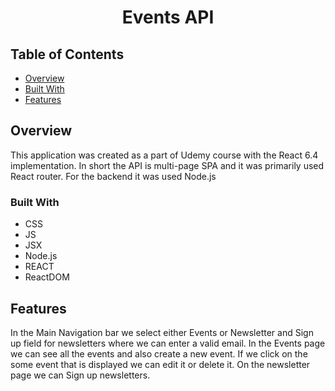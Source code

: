 <h1 align="center">Events API</h1>

## Table of Contents

- [Overview](#overview)
- [Built With](#built-with)
- [Features](#features)

## Overview

This application was created as a part of Udemy course with the React 6.4 implementation. In short the API is multi-page SPA and it was primarily used React router. For the backend it was used Node.js

### Built With

- CSS
- JS
- JSX
- Node.js
- REACT
- ReactDOM

## Features

In the Main Navigation bar we select either Events or Newsletter and Sign up field for newsletters where we can enter a valid email. In the Events page we can see all the events and also create a new event. If we click on the some event that is displayed we can edit it or delete it. On the newsletter page we can Sign up newsletters.
